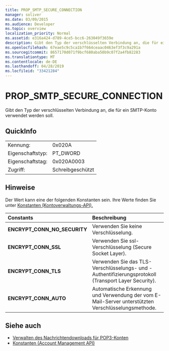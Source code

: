 ```yaml
---
title: PROP_SMTP_SECURE_CONNECTION
manager: soliver
ms.date: 03/09/2015
ms.audience: Developer
ms.topic: overview
localization_priority: Normal
ms.assetid: e316a424-d789-4ce5-bcc6-263049f3659e
description: Gibt den Typ der verschlüsselten Verbindung an, die für ein SMTP-Konto verwendet werden soll.
ms.openlocfilehash: 67eae5c9c5ca1b7f664ceaac0463ef3f3c9a291a
ms.sourcegitcommit: 8657170d071f9bcf680aba50b9c07f2a4fb82283
ms.translationtype: MT
ms.contentlocale: de-DE
ms.lasthandoff: 04/28/2019
ms.locfileid: "33421284"
---
```

# <a name="prop_smtp_secure_connection"></a>PROP_SMTP_SECURE_CONNECTION

Gibt den Typ der verschlüsselten Verbindung an, die für ein SMTP-Konto verwendet werden soll.
  
## <a name="quick-info"></a>QuickInfo

|||
|:-----|:-----|
|Kennung:  <br/> |0x020A  <br/> |
|Eigenschaftstyp:  <br/> |PT_DWORD  <br/> |
|Eigenschaftstag:  <br/> |0x020A0003  <br/> |
|Zugriff:  <br/> |Schreibgeschützt  <br/> |
   
## <a name="remarks"></a>Hinweise

Der Wert kann eine der folgenden Konstanten sein. Ihre Werte finden Sie unter [Konstanten (Kontoverwaltungs-API).](constants-account-management-api.md) 
  
|**Constants**|**Beschreibung**|
|:-----|:-----|
|**ENCRYPT_CONN_NO_SECURITY** <br/> |Verwenden Sie keine Verschlüsselung.  <br/> |
|**ENCRYPT_CONN_SSL** <br/> |Verwenden Sie ssl-Verschlüsselung (Secure Socket Layer).  <br/> |
|**ENCRYPT_CONN_TLS** <br/> |Verwenden Sie das TLS-Verschlüsselungs- und -Authentifizierungsprotokoll (Transport Layer Security).  <br/> |
|**ENCRYPT_CONN_AUTO** <br/> |Automatische Erkennung und Verwendung der vom E-Mail-Server unterstützten Verschlüsselungsmethode.  <br/> |
   
## <a name="see-also"></a>Siehe auch

- [Verwalten des Nachrichtendownloads für POP3-Konten](managing-message-downloads-for-pop3-accounts.md) 
- [Konstanten (Account Management API)](constants-account-management-api.md)

